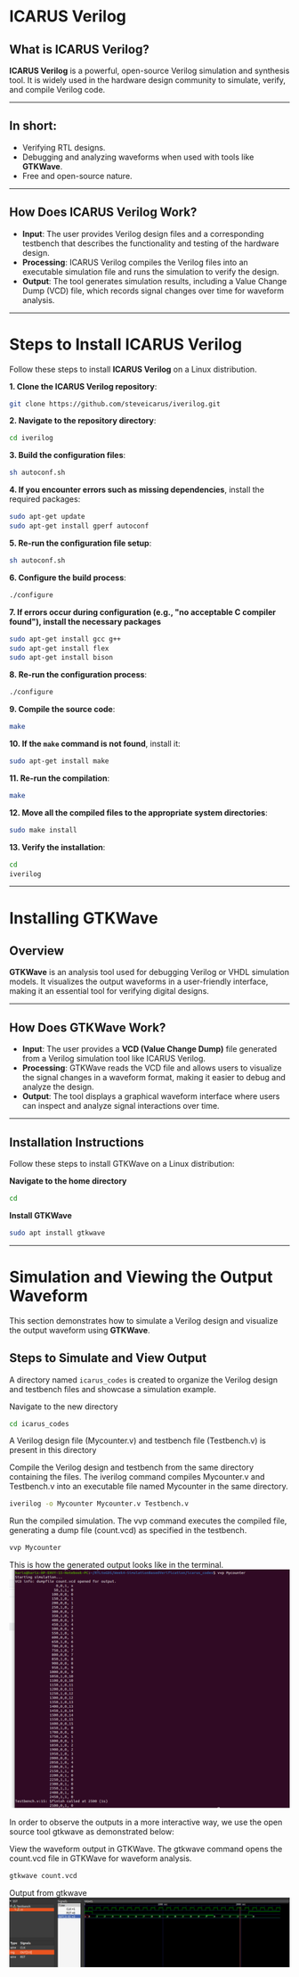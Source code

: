 # ICARUS Verilog

## What is ICARUS Verilog?

**ICARUS Verilog** is a powerful, open-source Verilog simulation and synthesis tool. It is widely used in the hardware design community to simulate, verify, and compile Verilog code. 

---

## In short:

- Verifying RTL designs.
- Debugging and analyzing waveforms when used with tools like **GTKWave**.
- Free and open-source nature.

---

## How Does ICARUS Verilog Work?

- **Input**: The user provides Verilog design files and a corresponding testbench that describes the functionality and testing of the hardware design.
- **Processing**: ICARUS Verilog compiles the Verilog files into an executable simulation file and runs the simulation to verify the design.
- **Output**: The tool generates simulation results, including a Value Change Dump (VCD) file, which records signal changes over time for waveform analysis.

---

# Steps to Install ICARUS Verilog

Follow these steps to install **ICARUS Verilog** on a Linux distribution. 


**1. Clone the ICARUS Verilog repository**:
```bash
git clone https://github.com/steveicarus/iverilog.git
```

**2. Navigate to the repository directory**:
```bash
cd iverilog
```

**3. Build the configuration files**:
```bash
sh autoconf.sh
```

**4. If you encounter errors such as missing dependencies**, install the required packages:
```bash
sudo apt-get update
sudo apt-get install gperf autoconf
```

**5. Re-run the configuration file setup**:
```bash
sh autoconf.sh
```

**6. Configure the build process**:
```bash
./configure
```

**7. If errors occur during configuration (e.g., "no acceptable C compiler found"), install the necessary packages**
```bash
sudo apt-get install gcc g++
sudo apt-get install flex
sudo apt-get install bison
```

**8. Re-run the configuration process**:
```bash
./configure
```

**9. Compile the source code**:
```bash
make
```

**10. If the `make` command is not found**, install it:
```bash
sudo apt-get install make
```

**11. Re-run the compilation**:
```bash
make
```

**12. Move all the compiled files to the appropriate system directories**:
```bash
sudo make install
```

**13. Verify the installation**:
```bash
cd
iverilog
```

---

# Installing GTKWave

## Overview

**GTKWave** is an analysis tool used for debugging Verilog or VHDL simulation models. It visualizes the output waveforms in a user-friendly interface, making it an essential tool for verifying digital designs.

---

## How Does GTKWave Work?

- **Input**: The user provides a **VCD (Value Change Dump)** file generated from a Verilog simulation tool like ICARUS Verilog.
- **Processing**: GTKWave reads the VCD file and allows users to visualize the signal changes in a waveform format, making it easier to debug and analyze the design.
- **Output**: The tool displays a graphical waveform interface where users can inspect and analyze signal interactions over time.

---

## Installation Instructions

Follow these steps to install GTKWave on a Linux distribution:

**Navigate to the home directory**
```bash
cd
```

**Install GTKWave**
```bash
sudo apt install gtkwave
```

---

# Simulation and Viewing the Output Waveform

This section demonstrates how to simulate a Verilog design and visualize the output waveform using **GTKWave**.


## Steps to Simulate and View Output

A directory named ```icarus_codes``` is created to organize the Verilog design and testbench files and showcase a simulation example.

Navigate to the new directory
```bash
cd icarus_codes
```

A Verilog design file (Mycounter.v) and testbench file (Testbench.v) is present in this directory

Compile the Verilog design and testbench from the same directory containing the files. The iverilog command compiles Mycounter.v and Testbench.v into an executable file named Mycounter in the same directory.
```bash
iverilog -o Mycounter Mycounter.v Testbench.v
```

Run the compiled simulation. The vvp command executes the compiled file, generating a dump file (count.vcd) as specified in the testbench.
```bash
vvp Mycounter
```

This is how the generated output looks like in the terminal. 
![vvp output](https://github.com/iamhrsp/RTL-to-GDS-VLSI-Design-Flow/blob/main/Icarus%20Verilog/ICARUS/icarus_codes/1.png)

In order to observe the outputs in a more interactive way, we use the open source tool gtkwave as demonstrated below:

View the waveform output in GTKWave. The gtkwave command opens the count.vcd file in GTKWave for waveform analysis.
```bash
gtkwave count.vcd
```
Output from gtkwave
![gtkwave output](https://github.com/iamhrsp/RTL-to-GDS-VLSI-Design-Flow/blob/main/Icarus%20Verilog/ICARUS/icarus_codes/2.png)

